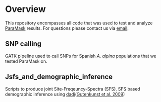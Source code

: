# Overview
This repository encompasses all code that was used to test and analyze [ParaMask](https://github.com/Fulgione-group/ParaMask.git) results. For questions please contact us via [email](btjeng@mpipz.mpg.de).

## SNP calling
GATK pipeline used to call SNPs for Spanish *A. alpina* populations that we tested ParaMask on.

## Jsfs_and_demographic_inference
Scripts to produce joint Site-Freqeuncy-Spectra (SFS), SFS based demographic inference using [dadi](https://dadi.readthedocs.io/en/latest/)([Gutenkunst et al. 2009](https://journals.plos.org/plosgenetics/article?id=10.1371/journal.pgen.1000695))
